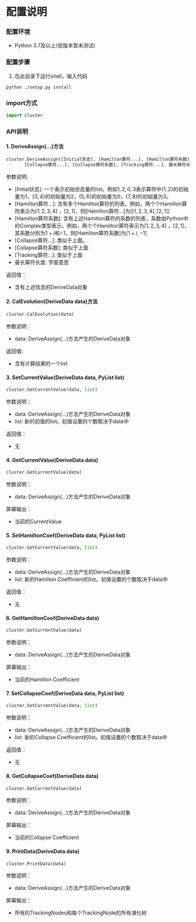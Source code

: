 # 配置说明

### 配置环境

* Python 3.7及以上(低版本暂未测试)

### 配置步骤

1. 在此目录下运行shell，输入代码

```shell
python ./setup.py install
```

### import方式

```python
import cluster
```

### API说明

#### 1. DeriveAssign(...)方法

```python
cluster.DeriveAssign([Initial状态], [Hamilton算符...], [Hamilton算符系数], 
       [Collapse算符...], [Collapse算符系数], [Tracking算符...], 最长算符长度)
```

参数说明: 

* \[Initial状态\]: 一个表示初始状态量的list。例如$1,2,0,3$表示算符中$\{1,2\}$的初始量为1，$\{3,4\}$的初始量为2，$\{5,6\}$的初始量为0，$\{7,8\}$的初始量为3。
* \[Hamilton算符...\]: 含有多个Hamilton算符的列表。例如，两个个Hamilton算符表示为$[1,2,3,4]$ ，$[2,1]$，则\[Hamilton算符...\]为$[[1,2,3,4],[2,1]]$
* \[Hamilton算符系数\]: 含有上述Hamilton算符的系数的列表，系数由Python中的Complex类型表示。例如，两个个Hamilton算符表示为$[1,2,3,4]$ ，$[2,1]$，其系数分别为$1+i$和$-1$，则\[Hamilton算符系数\]为$[1+i,-1]$
* \[Collapse算符...\]: 类似于上面。
* \[Collapse算符系数\]: 类似于上面
* \[Tracking算符...\]: 类似于上面
* 最长算符长度: 字面意思

返回值：

* 含有上述信息的DeriveData对象

#### 2. CalEvolution(DeriveData data)方法

```python
cluster.CalEvolution(data)
```

参数说明：

* data: DeriveAssign(...)方法产生的DeriveData对象

返回值: 

* 含有计算结果的一个list

#### 3. SetCurrentValue(DeriveData data, PyList list)

```python
cluster.SetCurrentValue(data, list)
```

参数说明：

* data: DeriveAssign(...)方法产生的DeriveData对象
* list: 新的初值的list。初值设置的个数取决于data中

返回值：

* 无

#### 4. GetCurrentValue(DeriveData data)

```python
cluster.GetCurrentValue(data)
```

参数说明：

* data: DeriveAssign(...)方法产生的DeriveData对象

屏幕输出：

* 当前的CurrentValue

#### 5. SetHamiltonCoef(DeriveData data, PyList list)

```python
cluster.SetCurrentValue(data, list)
```

参数说明：

* data: DeriveAssign(...)方法产生的DeriveData对象
* list: 新的Hamilton Coefficient的list。初值设置的个数取决于data中

返回值：

* 无

#### 6. GetHamiltonCoef(DeriveData data)

```python
cluster.GetCurrentValue(data)
```

参数说明：

* data: DeriveAssign(...)方法产生的DeriveData对象

屏幕输出：

* 当前的Hamilton Coefficient

#### 7. SetCollapseCoef(DeriveData data, PyList list)

```python
cluster.SetCurrentValue(data, list)
```

参数说明：

* data: DeriveAssign(...)方法产生的DeriveData对象
* list: 新的Collapse Coefficient的list。初值设置的个数取决于data中

返回值：

* 无

#### 8. GetCollapseCoef(DeriveData data)

```python
cluster.GetCurrentValue(data)
```

参数说明：

* data: DeriveAssign(...)方法产生的DeriveData对象

屏幕输出：

* 当前的Collapse Coefficient

#### 9. PrintData(DeriveData data)

```python
cluster.PrintData(data)
```

参数说明：

* data: DeriveAssign(...)方法产生的DeriveData对象

屏幕输出：

* 所有的TrackingNodes和每个TrackingNode的所有演化树